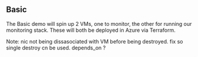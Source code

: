 ## Basic 

The Basic demo will spin up 2 VMs, one to monitor, the other for running our monitoring stack. 
These will both be deployed in Azure via Terraform. 

Note: nic not being dissasociated with VM before being destroyed. fix so single destroy cn be used. depends_on ? 